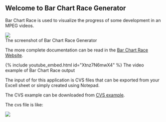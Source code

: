 ## Welcome to Bar Chart Race Generator

Bar Chart Race is used to visualize the progress of some development in an MPEG videos.<br/>

<img src="https://yoyokits.github.io/BarChartRaceNet/images/CekliBarChartRaceVersionAlpha0.jpg"><br/>
The screenshot of Bar Chart Race Generator

The more complete documentation can be read in the [Bar Chart Race Website](https://yoyokits.github.io/BarChartRaceNet/).

{% include youtube_embed.html id="Xtnz7N6mwX4" %}
The video example of Bar Chart Race output

The input of for this application is CVS files that can be exported from your Excell sheet or simply created using Notepad.<br/>

The CVS example can be downloaded from [CVS example](https://github.com/yoyokits/BarChartRaceNet/tree/master/docs/examples).

The cvs file is like:

<img src="https://yoyokits.github.io/BarChartRaceNet/images/CsvSourceExample.jpg"><br/>
